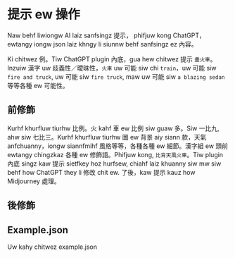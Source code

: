 # 提示 ew 操作

Naw behf liwiongw AI laiz sanfsingz 提示， phifjuw kong ChatGPT，ewtangy iongw json laiz khngy li siunnw behf sanfsingz ez 內容。

Ki chitwez 例。Tiw ChatGPT plugin 內底，gua hew chitwez 提示 `畫火車`。Inzuiw 漢字 uw 歧義性／曖昧性，`火車` uw 可能 siw chi `train`，uw 可能 siw `fire and truck`, uw 可能 siw `fire truck`, maw uw 可能 siw `a blazing sedan` 等等各種 ew 可能性。

## 前修飾

Kurhf khurfluw tiurhw 比例。火 kahf 車 ew 比例 siw guaw 多。Siw 一比九, ahw siw 七比三。Kurhf khurfluw tiurhw 圖 ew 背景 aiy siann 款，天氣 anfchuanny，iongw siannfmihf 風格等等，各種各種 ew 細節。漢字組 ew 頭前 ewtangy chingzkaz 各種 ew 修飾語。Phifjuw kong, `比背天風火車`。Tiw plugin 內底 singz kaw 提示 sietfkey hoz hurfsew, chiahf laiz khuanny siw mw siw behf how ChatGPT they li 修改 chit ew. 了後，kaw 提示 kauz how Midjourney 處理。

## 後修飾

## Example.json

Uw kahy chitwez example.json
